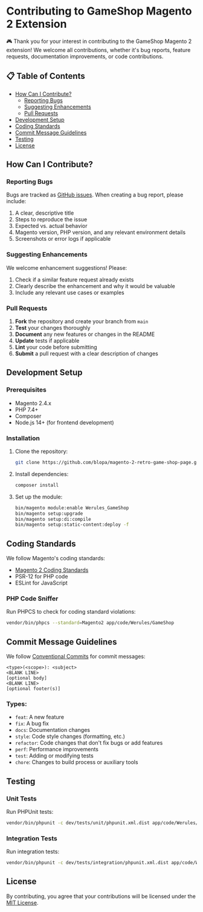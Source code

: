 # Contributing to GameShop Magento 2 Extension

🎮 Thank you for your interest in contributing to the GameShop Magento 2 extension! We welcome all contributions, whether it's bug reports, feature requests, documentation improvements, or code contributions.

## 📋 Table of Contents
- [How Can I Contribute?](#how-can-i-contribute)
    - [Reporting Bugs](#reporting-bugs)
    - [Suggesting Enhancements](#suggesting-enhancements)
    - [Pull Requests](#pull-requests)
- [Development Setup](#development-setup)
- [Coding Standards](#coding-standards)
- [Commit Message Guidelines](#commit-message-guidelines)
- [Testing](#testing)
- [License](#license)

## How Can I Contribute?

### Reporting Bugs

Bugs are tracked as [GitHub issues](https://github.com/blopa/magento-2-retro-game-shop-page/issues). When creating a bug report, please include:

1. A clear, descriptive title
2. Steps to reproduce the issue
3. Expected vs. actual behavior
4. Magento version, PHP version, and any relevant environment details
5. Screenshots or error logs if applicable

### Suggesting Enhancements

We welcome enhancement suggestions! Please:

1. Check if a similar feature request already exists
2. Clearly describe the enhancement and why it would be valuable
3. Include any relevant use cases or examples

### Pull Requests

1. **Fork** the repository and create your branch from `main`
2. **Test** your changes thoroughly
3. **Document** any new features or changes in the README
4. **Update** tests if applicable
5. **Lint** your code before submitting
6. **Submit** a pull request with a clear description of changes

## Development Setup

### Prerequisites

- Magento 2.4.x
- PHP 7.4+
- Composer
- Node.js 14+ (for frontend development)

### Installation

1. Clone the repository:
   ```bash
   git clone https://github.com/blopa/magento-2-retro-game-shop-page.git
   ```

2. Install dependencies:
   ```bash
   composer install
   ```

3. Set up the module:
   ```bash
   bin/magento module:enable Werules_GameShop
   bin/magento setup:upgrade
   bin/magento setup:di:compile
   bin/magento setup:static-content:deploy -f
   ```

## Coding Standards

We follow Magento's coding standards:
- [Magento 2 Coding Standards](https://devdocs.magento.com/guides/v2.4/coding-standards/bk-coding-standards.html)
- PSR-12 for PHP code
- ESLint for JavaScript

### PHP Code Sniffer

Run PHPCS to check for coding standard violations:
```bash
vendor/bin/phpcs --standard=Magento2 app/code/Werules/GameShop
```

## Commit Message Guidelines

We follow [Conventional Commits](https://www.conventionalcommits.org/) for commit messages:

```
<type>(<scope>): <subject>
<BLANK LINE>
[optional body]
<BLANK LINE>
[optional footer(s)]
```

### Types:
- `feat`: A new feature
- `fix`: A bug fix
- `docs`: Documentation changes
- `style`: Code style changes (formatting, etc.)
- `refactor`: Code changes that don't fix bugs or add features
- `perf`: Performance improvements
- `test`: Adding or modifying tests
- `chore`: Changes to build process or auxiliary tools

## Testing

### Unit Tests

Run PHPUnit tests:
```bash
vendor/bin/phpunit -c dev/tests/unit/phpunit.xml.dist app/code/Werules/GameShop/Test/Unit
```

### Integration Tests

Run integration tests:
```bash
vendor/bin/phpunit -c dev/tests/integration/phpunit.xml.dist app/code/Werules/GameShop/Test/Integration
```

## License

By contributing, you agree that your contributions will be licensed under the [MIT License](LICENSE).